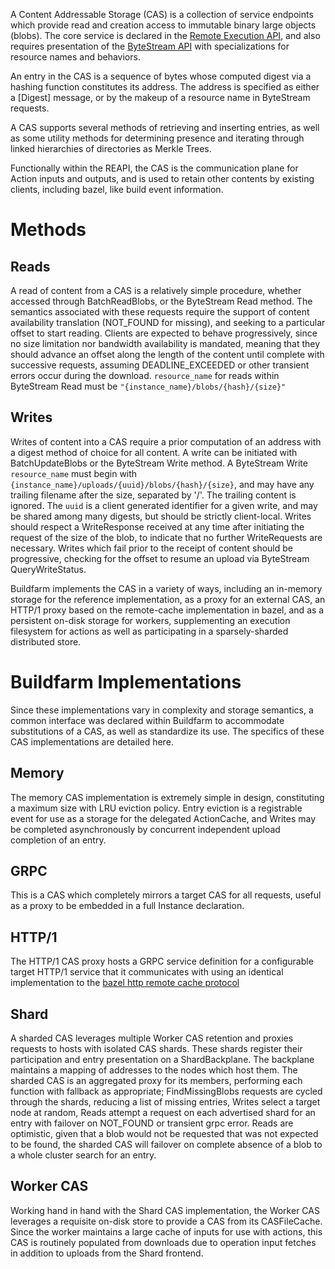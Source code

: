 A Content Addressable Storage (CAS) is a collection of service endpoints which provide read and creation access to immutable binary large objects (blobs). The core service is declared in the [Remote Execution API](https://github.com/bazelbuild/remote-apis), and also requires presentation of the [ByteStream API](https://github.com/googleapis/googleapis/blob/master/google/bytestream/bytestream.proto) with specializations for resource names and behaviors.

An entry in the CAS is a sequence of bytes whose computed digest via a hashing function constitutes its address. The address is specified as either a [Digest] message, or by the makeup of a resource name in ByteStream requests.

A CAS supports several methods of retrieving and inserting entries, as well as some utility methods for determining presence and iterating through linked hierarchies of directories as Merkle Trees.

Functionally within the REAPI, the CAS is the communication plane for Action inputs and outputs, and is used to retain other contents by existing clients, including bazel, like build event information.

# Methods

## Reads

A read of content from a CAS is a relatively simple procedure, whether accessed through BatchReadBlobs, or the ByteStream Read method. The semantics associated with these requests require the support of content availability translation (NOT_FOUND for missing), and seeking to a particular offset to start reading. Clients are expected to behave progressively, since no size limitation nor bandwidth availability is mandated, meaning that they should advance an offset along the length of the content until complete with successive requests, assuming DEADLINE_EXCEEDED or other transient errors occur during the download. `resource_name` for reads within ByteStream Read must be `"{instance_name}/blobs/{hash}/{size}"`

## Writes

Writes of content into a CAS require a prior computation of an address with a digest method of choice for all content. A write can be initiated with BatchUpdateBlobs or the ByteStream Write method. A ByteStream Write `resource_name` must begin with `{instance_name}/uploads/{uuid}/blobs/{hash}/{size}`, and may have any trailing filename after the size, separated by '/'. The trailing content is ignored. The `uuid` is a client generated identifier for a given write, and may be shared among many digests, but should be strictly client-local. Writes should respect a WriteResponse received at any time after initiating the request of the size of the blob, to indicate that no further WriteRequests are necessary. Writes which fail prior to the receipt of content should be progressive, checking for the offset to resume an upload via ByteStream QueryWriteStatus.

Buildfarm implements the CAS in a variety of ways, including an in-memory storage for the reference implementation, as a proxy for an external CAS, an HTTP/1 proxy based on the remote-cache implementation in bazel, and as a persistent on-disk storage for workers, supplementing an execution filesystem for actions as well as participating in a sparsely-sharded distributed store.

# Buildfarm Implementations

Since these implementations vary in complexity and storage semantics, a common interface was declared within Buildfarm to accommodate substitutions of a CAS, as well as standardize its use. The specifics of these CAS implementations are detailed here.

## Memory

The memory CAS implementation is extremely simple in design, constituting a maximum size with LRU eviction policy. Entry eviction is a registrable event for use as a storage for the delegated ActionCache, and Writes may be completed asynchronously by concurrent independent upload completion of an entry.

## GRPC

This is a CAS which completely mirrors a target CAS for all requests, useful as a proxy to be embedded in a full Instance declaration.

## HTTP/1

The HTTP/1 CAS proxy hosts a GRPC service definition for a configurable target HTTP/1 service that it communicates with using an identical implementation to the [bazel http remote cache protocol](https://github.com/bazelbuild/bazel/tree/master/src/main/java/com/google/devtools/build/lib/remote/http)

## Shard

A sharded CAS leverages multiple Worker CAS retention and proxies requests to hosts with isolated CAS shards. These shards register their participation and entry presentation on a ShardBackplane. The backplane maintains a mapping of addresses to the nodes which host them. The sharded CAS is an aggregated proxy for its members, performing each function with fallback as appropriate; FindMissingBlobs requests are cycled through the shards, reducing a list of missing entries, Writes select a target node at random, Reads attempt a request on each advertised shard for an entry with failover on NOT_FOUND or transient grpc error. Reads are optimistic, given that a blob would not be requested that was not expected to be found, the sharded CAS will failover on complete absence of a blob to a whole cluster search for an entry.

## Worker CAS

Working hand in hand with the Shard CAS implementation, the Worker CAS leverages a requisite on-disk store to provide a CAS from its CASFileCache. Since the worker maintains a large cache of inputs for use with actions, this CAS is routinely populated from downloads due to operation input fetches in addition to uploads from the Shard frontend.